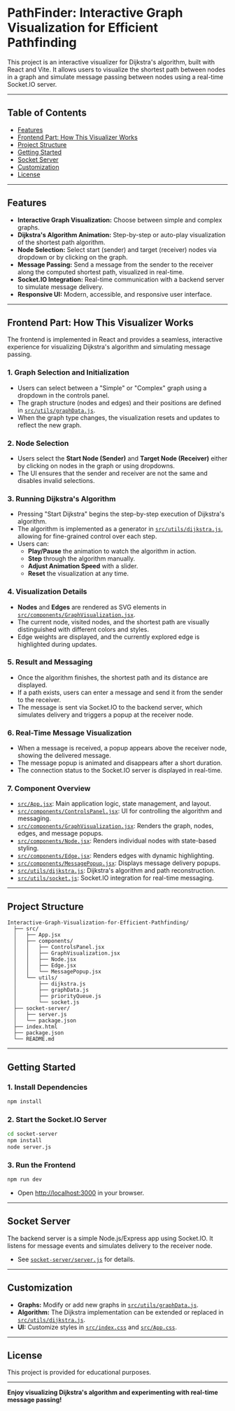 
# PathFinder: Interactive Graph Visualization for Efficient Pathfinding

This project is an interactive visualizer for Dijkstra's algorithm, built with React and Vite. It allows users to visualize the shortest path between nodes in a graph and simulate message passing between nodes using a real-time Socket.IO server.

---

## Table of Contents

- [Features](#features)
- [Frontend Part: How This Visualizer Works](#frontend-part-how-this-visualizer-works)
- [Project Structure](#project-structure)
- [Getting Started](#getting-started)
- [Socket Server](#socket-server)
- [Customization](#customization)
- [License](#license)

---

## Features

- **Interactive Graph Visualization:** Choose between simple and complex graphs.
- **Dijkstra's Algorithm Animation:** Step-by-step or auto-play visualization of the shortest path algorithm.
- **Node Selection:** Select start (sender) and target (receiver) nodes via dropdown or by clicking on the graph.
- **Message Passing:** Send a message from the sender to the receiver along the computed shortest path, visualized in real-time.
- **Socket.IO Integration:** Real-time communication with a backend server to simulate message delivery.
- **Responsive UI:** Modern, accessible, and responsive user interface.

---

## Frontend Part: How This Visualizer Works

The frontend is implemented in React and provides a seamless, interactive experience for visualizing Dijkstra's algorithm and simulating message passing.

### 1. **Graph Selection and Initialization**

- Users can select between a "Simple" or "Complex" graph using a dropdown in the controls panel.
- The graph structure (nodes and edges) and their positions are defined in [`src/utils/graphData.js`](src/utils/graphData.js).
- When the graph type changes, the visualization resets and updates to reflect the new graph.

### 2. **Node Selection**

- Users select the **Start Node (Sender)** and **Target Node (Receiver)** either by clicking on nodes in the graph or using dropdowns.
- The UI ensures that the sender and receiver are not the same and disables invalid selections.

### 3. **Running Dijkstra's Algorithm**

- Pressing "Start Dijkstra" begins the step-by-step execution of Dijkstra's algorithm.
- The algorithm is implemented as a generator in [`src/utils/dijkstra.js`](src/utils/dijkstra.js), allowing for fine-grained control over each step.
- Users can:
  - **Play/Pause** the animation to watch the algorithm in action.
  - **Step** through the algorithm manually.
  - **Adjust Animation Speed** with a slider.
  - **Reset** the visualization at any time.

### 4. **Visualization Details**

- **Nodes** and **Edges** are rendered as SVG elements in [`src/components/GraphVisualization.jsx`](src/components/GraphVisualization.jsx).
- The current node, visited nodes, and the shortest path are visually distinguished with different colors and styles.
- Edge weights are displayed, and the currently explored edge is highlighted during updates.

### 5. **Result and Messaging**

- Once the algorithm finishes, the shortest path and its distance are displayed.
- If a path exists, users can enter a message and send it from the sender to the receiver.
- The message is sent via Socket.IO to the backend server, which simulates delivery and triggers a popup at the receiver node.

### 6. **Real-Time Message Visualization**

- When a message is received, a popup appears above the receiver node, showing the delivered message.
- The message popup is animated and disappears after a short duration.
- The connection status to the Socket.IO server is displayed in real-time.

### 7. **Component Overview**

- [`src/App.jsx`](src/App.jsx): Main application logic, state management, and layout.
- [`src/components/ControlsPanel.jsx`](src/components/ControlsPanel.jsx): UI for controlling the algorithm and messaging.
- [`src/components/GraphVisualization.jsx`](src/components/GraphVisualization.jsx): Renders the graph, nodes, edges, and message popups.
- [`src/components/Node.jsx`](src/components/Node.jsx): Renders individual nodes with state-based styling.
- [`src/components/Edge.jsx`](src/components/Edge.jsx): Renders edges with dynamic highlighting.
- [`src/components/MessagePopup.jsx`](src/components/MessagePopup.jsx): Displays message delivery popups.
- [`src/utils/dijkstra.js`](src/utils/dijkstra.js): Dijkstra's algorithm and path reconstruction.
- [`src/utils/socket.js`](src/utils/socket.js): Socket.IO integration for real-time messaging.

---

## Project Structure

```
Interactive-Graph-Visualization-for-Efficient-Pathfinding/
  ├── src/
  │   ├── App.jsx
  │   ├── components/
  │   │   ├── ControlsPanel.jsx
  │   │   ├── GraphVisualization.jsx
  │   │   ├── Node.jsx
  │   │   ├── Edge.jsx
  │   │   └── MessagePopup.jsx
  │   └── utils/
  │       ├── dijkstra.js
  │       ├── graphData.js
  │       ├── priorityQueue.js
  │       └── socket.js
  ├── socket-server/
  │   ├── server.js
  │   └── package.json
  ├── index.html
  ├── package.json
  └── README.md
```

---

## Getting Started

### 1. **Install Dependencies**

```sh
npm install
```

### 2. **Start the Socket.IO Server**

```sh
cd socket-server
npm install
node server.js
```

### 3. **Run the Frontend**

```sh
npm run dev
```

- Open [http://localhost:3000](http://localhost:3000) in your browser.

---

## Socket Server

The backend server is a simple Node.js/Express app using Socket.IO. It listens for message events and simulates delivery to the receiver node.

- See [`socket-server/server.js`](socket-server/server.js) for details.

---

## Customization

- **Graphs:** Modify or add new graphs in [`src/utils/graphData.js`](src/utils/graphData.js).
- **Algorithm:** The Dijkstra implementation can be extended or replaced in [`src/utils/dijkstra.js`](src/utils/dijkstra.js).
- **UI:** Customize styles in [`src/index.css`](src/index.css) and [`src/App.css`](src/App.css).

---

## License

This project is provided for educational purposes.

---

**Enjoy visualizing Dijkstra's algorithm and experimenting with real-time message passing!**